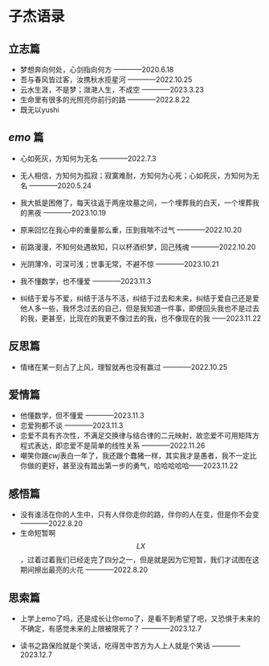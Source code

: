 # 子杰语录

## 立志篇

- 梦想奔向何处，心剑指向何方 ————2020.6.18
- 吾与春风皆过客，汝携秋水揽星河 ————2022.10.25
- 云水生涯，不是梦；潋滟人生，不成空 ————2023.3.23
- 生命里有很多的光照亮你前行的路 ————2022.8.22
- 既无以yushi

## $emo$ 篇

- 心如死灰，方知何为无名 ————2022.7.3

- 无人相信，方知何为孤寂；寂寞难耐，方知何为心死；心如死灰，方知何为无名 ————2020.5.24

- 我大抵是困倦了，每天往返于两座坟墓之间，一个埋葬我的白天，一个埋葬我的黑夜 ————2023.10.19

- 原来回忆在我心中的重量那么重，压到我喘不过气 ————2022.10.20

- 前路漫漫，不知何处遇故知，只以杯酒织梦，回己残魂 ————2022.10.20

- 光阴薄冷，可深可浅；世事无常，不避不惊 ————2023.10.21

- 我不懂数学，也不懂爱 ————2023.11.3
- 纠结于爱与不爱，纠结于活与不活，纠结于过去和未来，纠结于爱自己还是爱他人多一些，我怀念过去的自己，但是我知道一件事，即便回头我也不是过去的我，更甚至，比现在的我更不像过去的我，也不像现在的我 ——2023.11.22



## 反思篇

- 情绪在某一刻占了上风，理智就再也没有赢过 ————2022.10.25

## 爱情篇

- 他懂数学，但不懂爱 ————2023.11.3
- 恋爱狗都不谈 ————2023.11.3
- 恋爱不具有齐次性，不满足交换律与结合律的二元映射，故恋爱不可用矩阵方程式表达，即恋爱不是简单的线性关系 ————2022.11.26
- 嘲笑你跟$cwj$表白一年了，我还跟个蠢猪一样，其实我才是愚者，我不一定比你做的更好，甚至没有踏出第一步的勇气，哈哈哈哈哈——2023.11.22

## 感悟篇

- 没有谁活在你的人生中，只有人伴你走你的路，伴你的人在变，但是你不会变 ————2022.8.20
- 生命短暂啊$$LX$$，过着过着我们已经走完了四分之一，但是就是因为它短暂，我们才试图在这期间擦出最亮的火花 ————2022.8.20

## 思索篇

- 上学上emo了吗，还是成长让你emo了，是看不到希望了吧，又恐惧于未来的不确定，有感觉未来的上限被限死了？ ————2023.12.7

- 读书之路保险就是个笑话，吃得苦中苦方为人上人就是个笑话  ————2023.12.7
